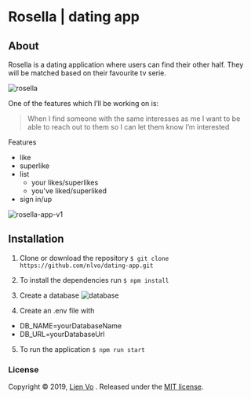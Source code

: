 # Rosella | dating app
## About
Rosella is a dating application where users can find their other half. They will be matched based on their favourite tv serie.

![rosella](https://user-images.githubusercontent.com/8554238/55113935-e9fbcb00-50e0-11e9-9ea8-7154274bae25.jpg)

One of the features which I’ll be working on is:
> When I find someone with the same interesses as me I want to be able to reach out to them so I can let them know I’m interested

Features
* like
* superlike
* list
   * your likes/superlikes
   * you've liked/superliked
* sign in/up

![rosella-app-v1](https://user-images.githubusercontent.com/8554238/55115375-9f7c4d80-50e4-11e9-94f3-4b69ac6f3cfa.jpg)

## Installation
1. Clone or download the repository
`$ git clone https://github.com/nlvo/dating-app.git`

2. To install the dependencies run
 `$ npm install`

3. Create a database
![database](https://user-images.githubusercontent.com/8554238/56810265-22a0d880-6836-11e9-8fff-8ea1459b0322.png)

4. Create an .env file with
  * DB_NAME=yourDatabaseName
  * DB_URL=yourDatabaseUrl

5. To run the application
 `$ npm run start`

### License
Copyright © 2019, [Lien Vo](https://github.com/nlvo) . Released under the [MIT license](https://github.com/nlvo/dating-app/blob/master/LICENSE).
